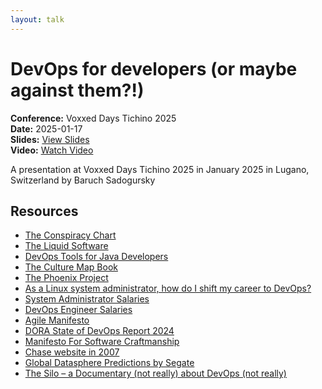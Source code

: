 ```yaml
---
layout: talk
---
```


# DevOps for developers (or maybe against them?!)

**Conference:** Voxxed Days Tichino 2025  
**Date:** 2025-01-17  
**Slides:** [View Slides](https://drive.google.com/file/d/1nPHPpZtLaf6wYHa7a21HstvXo-lyTh8b/view)  
**Video:** [Watch Video](https://www.youtube.com/watch?v=uTEL8Ff1Zvk)  

A presentation at Voxxed Days Tichino 2025  in
                    January 2025 in
                    Lugano, Switzerland by 
                    Baruch Sadogursky

## Resources

- [The Conspiracy Chart](https://twitter.com/abbieasr/status/1462953203067240450)
- [The Liquid Software](https://amzn.to/3Nvx4ir)
- [DevOps Tools for Java Developers](https://amzn.to/3Ny2xAB)
- [The Culture Map Book](https://amzn.to/3IBF6TT)
- [The Phoenix Project](https://itrevolution.com/product/the-phoenix-project/)
- [As a Linux system administrator, how do I shift my career to DevOps?](https://www.quora.com/As-a-Linux-system-administrator-how-do-I-shift-my-career-to-DevOps/answer/Disha-Rathod-10?no_redirect=1)
- [System Administrator Salaries](https://www.ziprecruiter.com/Salaries/System-Administrator-Salary)
- [DevOps Engineer Salaries](https://www.ziprecruiter.com/Salaries/Devops-Engineer-Salary)
- [Agile Manifesto](https://agilemanifesto.org/)
- [DORA State of DevOps Report 2024](https://cloud.google.com/devops/state-of-devops?hl=en)
- [Manifesto For Software Craftmanship](https://manifesto.softwarecraftsmanship.org/)
- [Chase website in 2007](https://web.archive.org/web/20070708221025/http://www.chase.com/)
- [Global Datasphere Predictions by Segate](https://www.seagate.com/files/www-content/our-story/trends/files/idc-seagate-dataage-whitepaper.pdf)
- [The Silo – a Documentary (not really) about DevOps (not really)](https://tv.apple.com/us/show/silo/umc.cmc.3yksgc857px0k0rqe5zd4jice)

<!-- Source: https://speaking.jbaru.ch/7y4wIa/devops-for-developers-or-maybe-against-them -->
